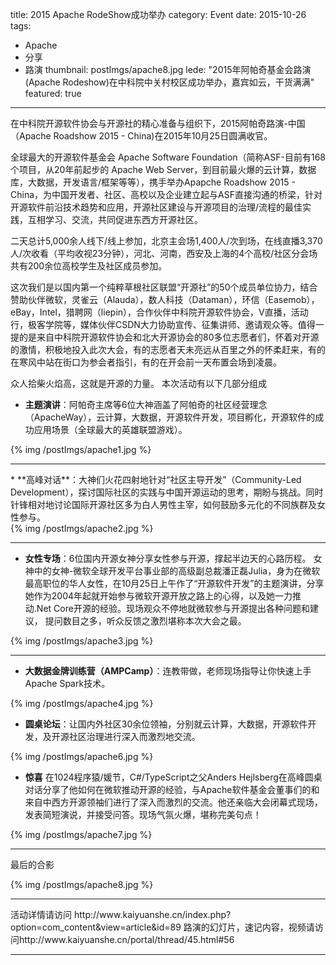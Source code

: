 title: 2015 Apache RodeShow成功举办
category: Event
date: 2015-10-26
tags:
- Apache
- 分享
- 路演
thumbnail: postImgs/apache8.jpg
lede: "2015年阿帕奇基金会路演(Apache Rodeshow)在中科院中关村校区成功举办，嘉宾如云，干货满满"
featured: true
---

在中科院开源软件协会与开源社的精心准备与组织下，2015阿帕奇路演-中国（Apache Roadshow 2015 - China)在2015年10月25日圆满收官。

全球最大的开源软件基金会 Apache Software Foundation（简称ASF-目前有168个项目，从20年前起步的 Apache Web Server，到目前最火爆的云计算，数据库，大数据，开发语言/框架等等），携手举办Apapche Roadshow 2015 - China，为中国开发者、社区、高校以及企业建立起与ASF直接沟通的桥梁，针对开源软件前沿技术趋势和应用，开源社区建设与开源项目的治理/流程的最佳实践，互相学习、交流，共同促进东西方开源社区。


二天总计5,000余人线下/线上参加，北京主会场1,400人/次到场，在线直播3,370人/次收看（平均收视23分钟），河北、河南，西安及上海的4个高校/社区分会场共有200余位高校学生及社区成员参加。
 

这次我们是以国内第一个纯粹草根社区联盟“开源社”的50个成员单位协力，结合赞助伙伴微软，灵雀云（Alauda），数人科技（Dataman），环信（Easemob），eBay，Intel，猎聘网（liepin），合作伙伴中科院开源软件协会，V直播，活动行，极客学院等，媒体伙伴CSDN大力协助宣传、征集讲师、邀请观众等。值得一提的是来自中科院开源软件协会和北大开源协会的80多位志愿者们，怀着对开源的激情，积极地投入此次大会，有的志愿者天未亮远从百里之外的怀柔赶来，有的在寒风中站在街口为参会者指引，有的在开会前一天布置会场到凌晨。

众人拾柴火焰高，这就是开源的力量。 本次活动有以下几部分组成



* **主题演讲**：阿帕奇主席等6位大神涵盖了阿帕奇的社区经营理念（ApacheWay），云计算，大数据，开源软件开发，项目孵化，开源软件的成功应用场景（全球最大的英雄联盟游戏）。
<div class="post-img"   >
{% img  /postImgs/apache1.jpg  %}
</div>

<hr/>
* **高峰对话**：大神们火花四射地针对“社区主导开发”（Community-Led Development），探讨国际社区的实践与中国开源运动的思考，期盼与挑战。同时针锋相对地讨论国际开源社区多为白人男性主宰，如何鼓励多元化的不同族群及女性参与。

<div class="post-img"   >
{% img  /postImgs/apache2.jpg  %}
</div>

<hr/>

* **女性专场**：6位国内开源女神分享女性参与开源，撑起半边天的心路历程。
女神中的女神-微软全球开发平台事业部的高级副总裁潘正磊Julia，身为在微软最高职位的华人女性，在10月25日上午作了“开源软件开发”的主题演讲，分享她作为2004年起就开始参与微软开源开放之路上的心得，以及她一力推动.Net Core开源的经验。现场观众不停地就微软参与开源提出各种问题和建议， 提问数目之多，听众反馈之激烈堪称本次大会之最。

<div class="post-img"   >
{% img  /postImgs/apache3.jpg  %}
</div>

<hr/>


* **大数据金牌训练营（AMPCamp）**：连教带做，老师现场指导让你快速上手Apache Spark技术。

 <div class="post-img"   >
{% img  /postImgs/apache4.jpg  %}
</div>

* **圆桌论坛**：让国内外社区30余位领袖，分别就云计算，大数据，开源软件开发，及开源社区治理进行深入而激烈地交流。

 <div class="post-img"   >
{% img  /postImgs/apache6.jpg  %}
</div>
  

* **惊喜** 在1024程序猿/媛节，C#/TypeScript之父Anders Hejlsberg在高峰圆桌对话分享了他如何在微软推动开源的经验，与Apache软件基金会董事们的和来自中西方开源领袖们进行了深入而激烈的交流。他还亲临大会闭幕式现场，发表简短演说，并接受问答。现场气氛火爆，堪称完美句点！

 <div class="post-img"   >
{% img  /postImgs/apache7.jpg  %}
</div>

<hr/>

最后的合影
<div class="post-img"   >
{% img  /postImgs/apache8.jpg  %}
</div>


 
<hr/>
活动详情请访问 http://www.kaiyuanshe.cn/index.php?option=com_content&view=article&id=89
路演的幻灯片，速记内容，视频请访问http://www.kaiyuanshe.cn/portal/thread/45.html#56

<hr/>
